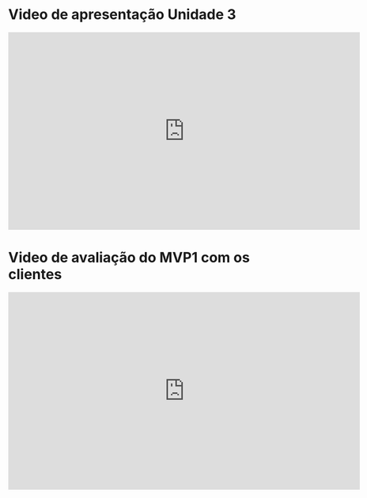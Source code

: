 # Video de apresentação Unidade 3
<iframe width="711" height="400" src="https://www.youtube.com/embed/0xmgWSWnoHQ" title="Apresentação Unidade 3 UnBnoFluxo" frameborder="0" allow="accelerometer; autoplay; clipboard-write; encrypted-media; gyroscope; picture-in-picture; web-share" allowfullscreen></iframe>


# Video de avaliação do MVP1 com os clientes
<iframe width="711" height="400" src="https://www.youtube.com/embed/JPDaDV0tJUg" title="Apresentação MVP1 UnBnoFluxo" frameborder="0" allow="accelerometer; autoplay; clipboard-write; encrypted-media; gyroscope; picture-in-picture; web-share" allowfullscreen></iframe>
